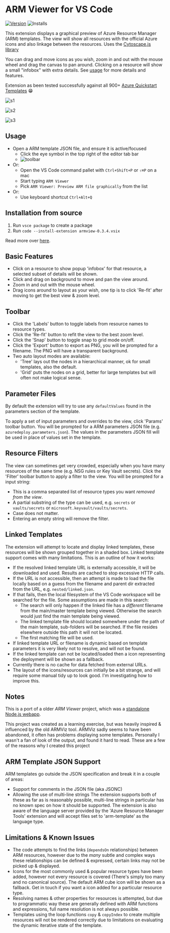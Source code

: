 # ARM Viewer for VS Code

[![Version](https://vsmarketplacebadge.apphb.com/version/bencoleman.armview.svg)](https://marketplace.visualstudio.com/items?itemName=bencoleman.armview)
![Installs](https://vsmarketplacebadge.apphb.com/installs-short/bencoleman.armview.svg)

This extension displays a graphical preview of Azure Resource Manager (ARM) templates. The view will show all resources with the official Azure icons and also linkage between the resources. Uses the [Cytoscape.js library](http://js.cytoscape.org/)

You can drag and move icons as you wish, zoom in and out with the mouse wheel and drag the canvas to pan around. Clicking on a resource will show a small "infobox" with extra details. See [usage](#Usage) for more details and features.

Extension as been tested successfully against all 900+ [Azure Quickstart Templates](https://github.com/Azure/azure-quickstart-templates) 😁

![s1](assets/readme/screen1.png)

![s2](assets/readme/screen2.png)

![s3](assets/readme/screen3.png)

## Usage

- Open a ARM template JSON file, and ensure it is active/focused
  - Click the eye symbol in the top right of the editor tab bar
  - ![toolbar](assets/readme/icon.png)
- Or:
  - Open the VS Code command pallet with `Ctrl+Shift+P` or `⇧⌘P` on a mac
  - Start typing `ARM Viewer`
  - Pick `ARM Viewer: Preview ARM file graphically` from the list
- Or:
  - Use keyboard shortcut `Ctrl+Alt+Q`

## Installation from source

1. Run `vsce package` to create a package
2. Run `code --install-extension armview-0.3.4.vsix`

Read more over [here](https://code.visualstudio.com/docs/editor/extension-gallery#_install-from-a-vsix).

## Basic Features

- Click on a resource to show popup 'infobox' for that resource, a selected subset of details will be shown.
- Click and drag on background to move and pan the view around.
- Zoom in and out with the mouse wheel.
- Drag icons around to layout as your wish, one tip is to click 'Re-fit' after moving to get the best view & zoom level.

## Toolbar

- Click the 'Labels' button to toggle labels from resource names to resource types.
- Click the 'Re-fit' button to refit the view to the best zoom level.
- Click the 'Snap' button to toggle snap to grid mode on/off.
- Click the 'Export' button to export as PNG, you will be prompted for a filename. The PNG will have a transparent background.
- Two auto layout modes are available:
  - 'Tree' lays out the nodes in a hierarchical manner, ok for small templates, also the default.
  - 'Grid' puts the nodes on a grid, better for large templates but will often not make logical sense.

## Parameter Files

By default the extension will try to use any `defaultValues` found in the parameters section of the template.

To apply a set of input parameters and overrides to the view, click 'Params' toolbar button. You will be prompted for a ARM parameters JSON file (e.g. `azuredeploy.parameters.json`). The values in the parameters JSON fill will be used in place of values set in the template.

## Resource Filters

The view can sometimes get very crowded, especially when you have many resources of the same time (e.g. NSG rules or Key Vault secrets). Click the 'Filter' toolbar button to apply a filter to the view. You will be prompted for a input string:

- This is a comma separated list of resource types you want *removed from the view*.
- A partial substring of the type can be used, e.g. `secrets` or `vaults/secrets` or `microsoft.keyvault/vaults/secrets`.
- Case does not matter.
- Entering an empty string will remove the filter.

## Linked Templates

The extension will attempt to locate and display linked templates, these resources will be shown grouped together in a shaded box. Linked template support comes with many limitations. This is an outline of how it works:

- If the resolved linked template URL is externally accessible, it will be downloaded and used. Results are cached to stop excessive HTTP calls.
- If the URL is not accessible, then an attempt is made to load the file locally based on a guess from the filename and parent dir extracted from the URL, e.g. `nested/linked.json`.
- If that fails, then the local filesystem of the VS Code workspace will be searched for the file. Some assumptions are made in this search:
  - The search will only happen if the linked file has a *different* filename from the main/master template being viewed. Otherwise the search would just find the main template being viewed.
  - The linked template file should located somewhere under the path of the main template, sub-folders will be searched. If the file resides elsewhere outside this path it will not be located.
  - The first matching file will be used.
- If linked template URL or filename is dynamic based on template parameters it is very likely not to resolve, and will not be found.
- If the linked template can not be located/loaded then a icon representing the deployment will be shown as a fallback.
- Currently there is no cache for data fetched from external URLs.
- The layout of the icons/resources can initially be a bit strange, and will require some manual tidy up to look good. I'm investigating how to improve this.

## Notes

This is a port of a older *ARM Viewer* project, which was a [standalone Node.js webapp](https://github.com/benc-uk/azure-armviewer).

This project was created as a learning exercise, but was heavily inspired & influenced by the old ARMViz tool. ARMViz sadly seems to have been abandoned, it often has problems displaying some templates. Personally I wasn't a fan of look of the output, and found it hard to read. These are a few of the reasons why I created this project

## ARM Template JSON Support

ARM templates go outside the JSON specification and break it in a couple of areas:

- Support for comments in the JSON file (aka JSONC)
- Allowing the use of multi-line strings
The extension supports both of these as far as is reasonably possible, multi-line strings in particular has no known spec on how it should be supported. The extension is also aware of the language server provided by the 'Azure Resource Manager Tools' extension and will accept files set to 'arm-template' as the language type.

## Limitations & Known Issues

- The code attempts to find the links (`dependsOn` relationships) between ARM resources, however due to the *many* subtle and complex ways these relationships can be defined & expressed, certain links may not be picked up & displayed.
- Icons for the most commonly used & popular resource types have been added, however not every resource is covered (There's simply too many and no canonical source). The default ARM cube icon will be shown as a fallback. Get in touch if you want a icon added for a particular resource type.
- Resolving names & other properties for resources is attempted, but due to programmatic way these are generally defined with ARM functions and expressions, full name resolution is not always possible.
- Templates using the loop functions `copy` & `copyIndex` to create multiple resources will not be rendered correctly due to limitations on evaluating the dynamic iterative state of the template.
